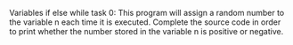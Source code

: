 Variables if else while task
0: This program will assign a random number to the variable n each time it is executed. Complete the source code in order to print whether the number stored in the variable n is positive or negative.
